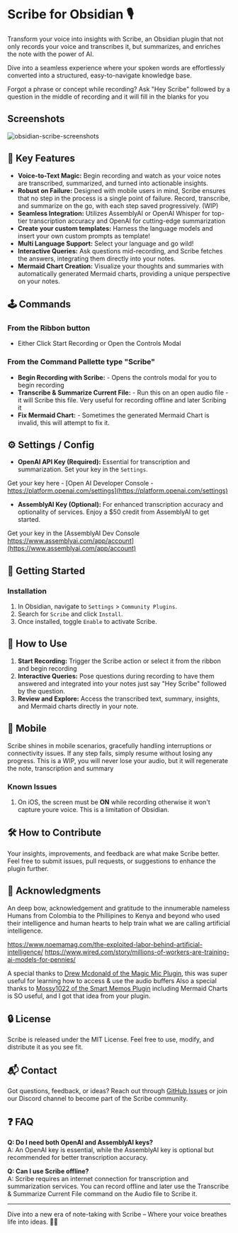 # Scribe for Obsidian 🎙️

Transform your voice into insights with Scribe, an Obsidian plugin that not only records your voice and transcribes it, but summarizes, and enriches the note with the power of AI. 

Dive into a seamless experience where your spoken words are effortlessly converted into a structured, easy-to-navigate knowledge base.  

Forgot a phrase or concept while recording?  Ask "Hey Scribe" followed by a question in the middle of recording and it will fill in the blanks for you
## Screenshots
![obsidian-scribe-screenshots](https://github.com/user-attachments/assets/79eb4427-799a-47ba-8024-4d1350ac47cf)

## 🌟 Key Features
- **Voice-to-Text Magic:** Begin recording and watch as your voice notes are transcribed, summarized, and turned into actionable insights.
- **Robust on Failure:** Designed with mobile users in mind, Scribe ensures that no step in the process is a single point of failure. Record, transcribe, and summarize on the go, with each step saved progressively. (WIP)
- **Seamless Integration:** Utilizes AssemblyAI or OpenAI Whisper for top-tier transcription accuracy and OpenAI for cutting-edge summarization
- **Create your custom templates:** Harness the language models and insert your own custom prompts as template!
- **Multi Language Support:** Select your language and go wild!
- **Interactive Queries:** Ask questions mid-recording, and Scribe fetches the answers, integrating them directly into your notes.
- **Mermaid Chart Creation:** Visualize your thoughts and summaries with automatically generated Mermaid charts, providing a unique perspective on your notes.
## 🕹️ Commands
### From the Ribbon button
- Either Click Start Recording or Open the Controls Modal
### From the Command Pallette type "Scribe"
- **Begin Recording with Scribe:** - Opens the controls modal for you to begin recording
- **Transcribe & Summarize Current File:** - Run this on an open audio file - it will Scribe this file.  Very useful for recording offline and later Scribing it
- **Fix Mermaid Chart:** - Sometimes the generated Mermaid Chart is invalid, this will attempt to fix it.

## ⚙️ Settings / Config
- **OpenAI API Key (Required):** Essential for transcription and summarization. Set your key in the `Settings`.

Get your key here - [Open AI Developer Console - https://platform.openai.com/settings](https://platform.openai.com/settings)

- **AssemblyAI Key (Optional):** For enhanced transcription accuracy and optionality of services. Enjoy a $50 credit from AssemblyAI to get started.

Get your key in the  [AssemblyAI Dev Console https://www.assemblyai.com/app/account](https://www.assemblyai.com/app/account)

## 🚀 Getting Started

### Installation

1. In Obsidian, navigate to `Settings` > `Community Plugins`.
2. Search for `Scribe` and click `Install`.
3. Once installed, toggle `Enable` to activate Scribe.

## 📖 How to Use

1. **Start Recording:** Trigger the Scribe action or select it from the ribbon and begin recording 
2. **Interactive Queries:** Pose questions during recording to have them answered and integrated into your notes just say "Hey Scribe" followed by the question.
3. **Review and Explore:** Access the transcribed text, summary, insights, and Mermaid charts directly in your note.

## 📱 Mobile

Scribe shines in mobile scenarios, gracefully handling interruptions or connectivity issues. If any step fails, simply resume without losing any progress.
This is a WIP, you will never lose your audio, but it will regenerate the note, transcription and summary

### Known Issues
1. On iOS, the screen must be **ON** while recording otherwise it won't capture youre voice.  This is a limitation of Obsidian.

## 🛠 How to Contribute

Your insights, improvements, and feedback are what make Scribe better. Feel free to submit issues, pull requests, or suggestions to enhance the plugin further.

## 🙏 Acknowledgments

An deep bow, acknowledgement and gratitude to the innumerable nameless Humans from Colombia to the Phillipines to Kenya and beyond who used their intelligence and human hearts to help train what we are calling artificial intelligence.

https://www.noemamag.com/the-exploited-labor-behind-artificial-intelligence/
https://www.wired.com/story/millions-of-workers-are-training-ai-models-for-pennies/


A special thanks to [Drew Mcdonald of the Magic Mic Plugin](https://github.com/drewmcdonald/obsidian-magic-mic), this was super useful for learning how to access & use the audio buffers
Also a special thanks to [Mossy1022 of the Smart Memos Plugin](https://github.com/Mossy1022/Smart-Memos) including Mermaid Charts is SO useful, and I got that idea from your plugin.

## 🔒 License

Scribe is released under the MIT License. Feel free to use, modify, and distribute it as you see fit.

## 📬 Contact

Got questions, feedback, or ideas? Reach out through [GitHub Issues](#) or join our Discord channel to become part of the Scribe community.

## ❓ FAQ

**Q: Do I need both OpenAI and AssemblyAI keys?**  
A: An OpenAI key is essential, while the AssemblyAI key is optional but recommended for better transcription accuracy.

**Q: Can I use Scribe offline?**  
A: Scribe requires an internet connection for transcription and summarization services.  You can record offline and later use the Transcribe & Summarize Current File command on the Audio file to Scribe it.

---

Dive into a new era of note-taking with Scribe – Where your voice breathes life into ideas. 🌈✨
